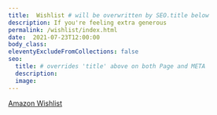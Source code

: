 ```yaml
---
title:  Wishlist # will be overwritten by SEO.title below
description: If you're feeling extra generous
permalink: /wishlist/index.html
date:  2021-07-23T12:00:00
body_class:
eleventyExcludeFromCollections: false
seo:
  title: # overrides 'title' above on both Page and META
  description:
  image:
---
```


[Amazon Wishlist](https://www.amazon.com/hz/wishlist/ls/31EDDE0CILTS3?ref_=wl_share)
